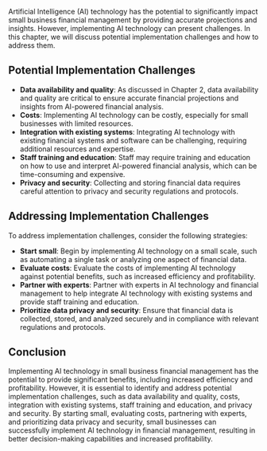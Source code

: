 
Artificial Intelligence (AI) technology has the potential to significantly impact small business financial management by providing accurate projections and insights. However, implementing AI technology can present challenges. In this chapter, we will discuss potential implementation challenges and how to address them.

Potential Implementation Challenges
-----------------------------------

* **Data availability and quality**: As discussed in Chapter 2, data availability and quality are critical to ensure accurate financial projections and insights from AI-powered financial analysis.
* **Costs**: Implementing AI technology can be costly, especially for small businesses with limited resources.
* **Integration with existing systems**: Integrating AI technology with existing financial systems and software can be challenging, requiring additional resources and expertise.
* **Staff training and education**: Staff may require training and education on how to use and interpret AI-powered financial analysis, which can be time-consuming and expensive.
* **Privacy and security**: Collecting and storing financial data requires careful attention to privacy and security regulations and protocols.

Addressing Implementation Challenges
------------------------------------

To address implementation challenges, consider the following strategies:

* **Start small**: Begin by implementing AI technology on a small scale, such as automating a single task or analyzing one aspect of financial data.
* **Evaluate costs**: Evaluate the costs of implementing AI technology against potential benefits, such as increased efficiency and profitability.
* **Partner with experts**: Partner with experts in AI technology and financial management to help integrate AI technology with existing systems and provide staff training and education.
* **Prioritize data privacy and security**: Ensure that financial data is collected, stored, and analyzed securely and in compliance with relevant regulations and protocols.

Conclusion
----------

Implementing AI technology in small business financial management has the potential to provide significant benefits, including increased efficiency and profitability. However, it is essential to identify and address potential implementation challenges, such as data availability and quality, costs, integration with existing systems, staff training and education, and privacy and security. By starting small, evaluating costs, partnering with experts, and prioritizing data privacy and security, small businesses can successfully implement AI technology in financial management, resulting in better decision-making capabilities and increased profitability.


